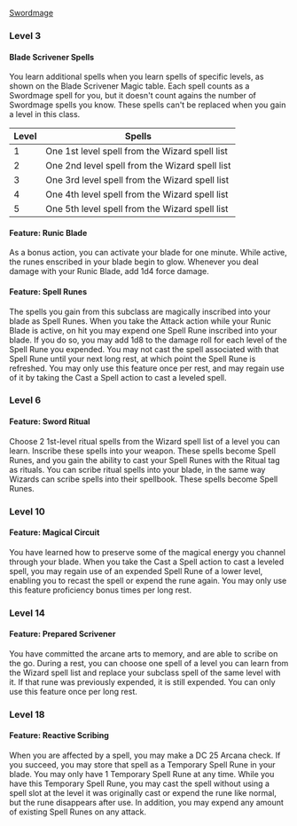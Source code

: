 [Swordmage](https://fairo20.github.io/Swordmage/Swordmage_Class.html)

### Level 3
#### Blade Scrivener Spells
You learn additional spells when you learn spells of specific levels, as shown on the Blade Scrivener Magic table. Each spell counts as a Swordmage spell for you, but it doesn't count agains the number of Swordmage spells you know. These spells can't be replaced when you gain a level in this class.

| Level | Spells                                         |
| ----- | ---------------------------------------------- |
| 1     | One 1st level spell from the Wizard spell list |
| 2     | One 2nd level spell from the Wizard spell list |
| 3     | One 3rd level spell from the Wizard spell list |
| 4     | One 4th level spell from the Wizard spell list |
| 5     | One 5th level spell from the Wizard spell list |

#### Feature: Runic Blade
As a bonus action, you can activate your blade for one minute. While active, the runes enscribed in your blade begin to glow. Whenever you deal damage with your Runic Blade, add 1d4 force damage. 

#### Feature: Spell Runes
The spells you gain from this subclass are magically inscribed into your blade as Spell Runes. When you take the Attack action while your Runic Blade is active, on hit you may expend one Spell Rune inscribed into your blade. If you do so, you may add 1d8 to the damage roll for each level of the Spell Rune you expended. You may not cast the spell associated with that Spell Rune until your next long rest, at which point the Spell Rune is refreshed. You may only use this feature once per rest, and may regain use of it by taking the Cast a Spell action to cast a leveled spell. 

### Level 6
#### Feature: Sword Ritual
Choose 2 1st-level ritual spells from the Wizard spell list of a level you can learn. Inscribe these spells into your weapon. These spells become Spell Runes, and you gain the ability to cast your Spell Runes with the Ritual tag as rituals. 
You can scribe ritual spells into your blade, in the same way Wizards can scribe spells into their spellbook. These spells become Spell Runes.

### Level 10
#### Feature: Magical Circuit
You have learned how to preserve some of the magical energy you channel through your blade. When you take the Cast a Spell action to cast a leveled spell, you may regain use of an expended Spell Rune of a lower level, enabling you to recast the spell or expend the rune again. You may only use this feature proficiency bonus times per long rest. 

### Level 14
#### Feature: Prepared Scrivener
You have committed the arcane arts to memory, and are able to scribe on the go. During a rest, you can choose one spell of a level you can learn from the Wizard spell list and replace your subclass spell of the same level with it. If that rune was previously expended, it is still expended. You can only use this feature once per long rest. 

### Level 18
#### Feature: Reactive Scribing
When you are affected by a spell, you may make a DC 25 Arcana check. If you succeed, you may store that spell as a Temporary Spell Rune in your blade. You may only have 1 Temporary Spell Rune at any time. While you have this Temporary Spell Rune, you may cast the spell without using a spell slot at the level it was originally cast or expend the rune like normal, but the rune disappears after use. 
In addition, you may expend any amount of existing Spell Runes on any attack.

